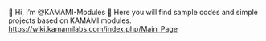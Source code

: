 👋 Hi, I’m @KAMAMI-Modules
👀 Here you will find sample codes and simple projects based on KAMAMI modules.
https://wiki.kamamilabs.com/index.php/Main_Page
